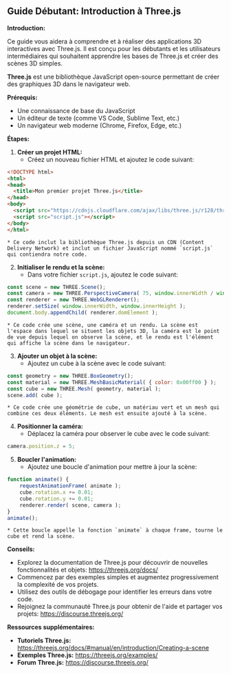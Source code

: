 ##  Guide Débutant: Introduction à Three.js

**Introduction:**

Ce guide vous aidera à comprendre et à réaliser des applications 3D interactives avec Three.js. Il est conçu pour les débutants et les utilisateurs intermédiaires qui souhaitent apprendre les bases de Three.js et créer des scènes 3D simples.

**Three.js** est une bibliothèque JavaScript open-source permettant de créer des graphiques 3D dans le navigateur web. 

**Prérequis:**

*  Une connaissance de base du JavaScript
*  Un éditeur de texte (comme VS Code, Sublime Text, etc.)
*  Un navigateur web moderne (Chrome, Firefox, Edge, etc.)

**Étapes:**

1. **Créer un projet HTML:**
    * Créez un nouveau fichier HTML et ajoutez le code suivant:

```html
<!DOCTYPE html>
<html>
<head>
  <title>Mon premier projet Three.js</title>
</head>
<body>
  <script src="https://cdnjs.cloudflare.com/ajax/libs/three.js/r128/three.min.js"></script>
  <script src="script.js"></script>
</body>
</html>
```

    * Ce code inclut la bibliothèque Three.js depuis un CDN (Content Delivery Network) et inclut un fichier JavaScript nommé `script.js` qui contiendra notre code.

2. **Initialiser le rendu et la scène:**
    * Dans votre fichier `script.js`, ajoutez le code suivant:

```javascript
const scene = new THREE.Scene();
const camera = new THREE.PerspectiveCamera( 75, window.innerWidth / window.innerHeight, 0.1, 1000 );
const renderer = new THREE.WebGLRenderer();
renderer.setSize( window.innerWidth, window.innerHeight );
document.body.appendChild( renderer.domElement );
```

    * Ce code crée une scène, une caméra et un rendu. La scène est l'espace dans lequel se situent les objets 3D, la caméra est le point de vue depuis lequel on observe la scène, et le rendu est l'élément qui affiche la scène dans le navigateur.

3. **Ajouter un objet à la scène:**
    * Ajoutez un cube à la scène avec le code suivant:

```javascript
const geometry = new THREE.BoxGeometry();
const material = new THREE.MeshBasicMaterial( { color: 0x00ff00 } );
const cube = new THREE.Mesh( geometry, material );
scene.add( cube );
```

    * Ce code crée une géométrie de cube, un matériau vert et un mesh qui combine ces deux éléments. Le mesh est ensuite ajouté à la scène.

4. **Positionner la caméra:**
    * Déplacez la caméra pour observer le cube avec le code suivant:

```javascript
camera.position.z = 5;
```

5. **Boucler l'animation:**
    * Ajoutez une boucle d'animation pour mettre à jour la scène:

```javascript
function animate() {
    requestAnimationFrame( animate );
    cube.rotation.x += 0.01;
    cube.rotation.y += 0.01;
    renderer.render( scene, camera );
}
animate();
```

    * Cette boucle appelle la fonction `animate` à chaque frame, tourne le cube et rend la scène.

**Conseils:**

* Explorez la documentation de Three.js pour découvrir de nouvelles fonctionnalités et objets: https://threejs.org/docs/
* Commencez par des exemples simples et augmentez progressivement la complexité de vos projets.
* Utilisez des outils de débogage pour identifier les erreurs dans votre code.
* Rejoignez la communauté Three.js pour obtenir de l'aide et partager vos projets: https://discourse.threejs.org/

**Ressources supplémentaires:**

* **Tutoriels Three.js:** https://threejs.org/docs/#manual/en/introduction/Creating-a-scene
* **Exemples Three.js:** https://threejs.org/examples/
* **Forum Three.js:** https://discourse.threejs.org/





